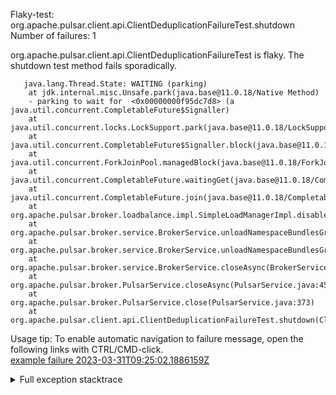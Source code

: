         
Flaky-test: org.apache.pulsar.client.api.ClientDeduplicationFailureTest.shutdown
Number of failures: 1

org.apache.pulsar.client.api.ClientDeduplicationFailureTest is flaky. The shutdown test method fails sporadically.

```
   java.lang.Thread.State: WAITING (parking)
	at jdk.internal.misc.Unsafe.park(java.base@11.0.18/Native Method)
	- parking to wait for  <0x00000000f95dc7d8> (a java.util.concurrent.CompletableFuture$Signaller)
	at java.util.concurrent.locks.LockSupport.park(java.base@11.0.18/LockSupport.java:194)
	at java.util.concurrent.CompletableFuture$Signaller.block(java.base@11.0.18/CompletableFuture.java:1796)
	at java.util.concurrent.ForkJoinPool.managedBlock(java.base@11.0.18/ForkJoinPool.java:3128)
	at java.util.concurrent.CompletableFuture.waitingGet(java.base@11.0.18/CompletableFuture.java:1823)
	at java.util.concurrent.CompletableFuture.join(java.base@11.0.18/CompletableFuture.java:2043)
	at org.apache.pulsar.broker.loadbalance.impl.SimpleLoadManagerImpl.disableBroker(SimpleLoadManagerImpl.java:301)
	at org.apache.pulsar.broker.service.BrokerService.unloadNamespaceBundlesGracefully(BrokerService.java:890)
	at org.apache.pulsar.broker.service.BrokerService.unloadNamespaceBundlesGracefully(BrokerService.java:881)
	at org.apache.pulsar.broker.service.BrokerService.closeAsync(BrokerService.java:726)
	at org.apache.pulsar.broker.PulsarService.closeAsync(PulsarService.java:457)
	at org.apache.pulsar.broker.PulsarService.close(PulsarService.java:373)
	at org.apache.pulsar.client.api.ClientDeduplicationFailureTest.shutdown(ClientDeduplicationFailureTest.java:133)
```

Usage tip: To enable automatic navigation to failure message, open the following links with CTRL/CMD-click.  
[example failure 2023-03-31T09:25:02.1886159Z](https://github.com/apache/pulsar/actions/runs/4572619192/jobs/8072070545#step:10:416)  


<details>
<summary>Full exception stacktrace</summary>
<code><pre>
   java.lang.Thread.State: WAITING (parking)
	at jdk.internal.misc.Unsafe.park(java.base@11.0.18/Native Method)
	- parking to wait for  <0x00000000f95dc7d8> (a java.util.concurrent.CompletableFuture$Signaller)
	at java.util.concurrent.locks.LockSupport.park(java.base@11.0.18/LockSupport.java:194)
	at java.util.concurrent.CompletableFuture$Signaller.block(java.base@11.0.18/CompletableFuture.java:1796)
	at java.util.concurrent.ForkJoinPool.managedBlock(java.base@11.0.18/ForkJoinPool.java:3128)
	at java.util.concurrent.CompletableFuture.waitingGet(java.base@11.0.18/CompletableFuture.java:1823)
	at java.util.concurrent.CompletableFuture.join(java.base@11.0.18/CompletableFuture.java:2043)
	at org.apache.pulsar.broker.loadbalance.impl.SimpleLoadManagerImpl.disableBroker(SimpleLoadManagerImpl.java:301)
	at org.apache.pulsar.broker.service.BrokerService.unloadNamespaceBundlesGracefully(BrokerService.java:890)
	at org.apache.pulsar.broker.service.BrokerService.unloadNamespaceBundlesGracefully(BrokerService.java:881)
	at org.apache.pulsar.broker.service.BrokerService.closeAsync(BrokerService.java:726)
	at org.apache.pulsar.broker.PulsarService.closeAsync(PulsarService.java:457)
	at org.apache.pulsar.broker.PulsarService.close(PulsarService.java:373)
	at org.apache.pulsar.client.api.ClientDeduplicationFailureTest.shutdown(ClientDeduplicationFailureTest.java:133)
	at jdk.internal.reflect.NativeMethodAccessorImpl.invoke0(java.base@11.0.18/Native Method)
	at jdk.internal.reflect.NativeMethodAccessorImpl.invoke(java.base@11.0.18/NativeMethodAccessorImpl.java:62)
	at jdk.internal.reflect.DelegatingMethodAccessorImpl.invoke(java.base@11.0.18/DelegatingMethodAccessorImpl.java:43)
	at java.lang.reflect.Method.invoke(java.base@11.0.18/Method.java:566)
	at org.testng.internal.MethodInvocationHelper.invokeMethod(MethodInvocationHelper.java:132)
	at org.testng.internal.MethodInvocationHelper.invokeMethodConsideringTimeout(MethodInvocationHelper.java:61)
	at org.testng.internal.ConfigInvoker.invokeConfigurationMethod(ConfigInvoker.java:366)
	at org.testng.internal.ConfigInvoker.invokeConfigurations(ConfigInvoker.java:320)
	at org.testng.internal.TestInvoker.runConfigMethods(TestInvoker.java:701)
	at org.testng.internal.TestInvoker.runAfterGroupsConfigurations(TestInvoker.java:677)
	at org.testng.internal.TestInvoker.invokeMethod(TestInvoker.java:661)
	at org.testng.internal.TestInvoker.invokeTestMethod(TestInvoker.java:174)
	at org.testng.internal.MethodRunner.runInSequence(MethodRunner.java:46)
	at org.testng.internal.TestInvoker$MethodInvocationAgent.invoke(TestInvoker.java:822)
	at org.testng.internal.TestInvoker.invokeTestMethods(TestInvoker.java:147)
	at org.testng.internal.TestMethodWorker.invokeTestMethods(TestMethodWorker.java:146)
	at org.testng.internal.TestMethodWorker.run(TestMethodWorker.java:128)
	at org.testng.TestRunner$$Lambda$194/0x0000000100377440.accept(Unknown Source)
	at java.util.ArrayList.forEach(java.base@11.0.18/ArrayList.java:1541)
	at org.testng.TestRunner.privateRun(TestRunner.java:764)
	at org.testng.TestRunner.run(TestRunner.java:585)
	at org.testng.SuiteRunner.runTest(SuiteRunner.java:384)
	at org.testng.SuiteRunner.runSequentially(SuiteRunner.java:378)
	at org.testng.SuiteRunner.privateRun(SuiteRunner.java:337)
	at org.testng.SuiteRunner.run(SuiteRunner.java:286)
	at org.testng.SuiteRunnerWorker.runSuite(SuiteRunnerWorker.java:53)
	at org.testng.SuiteRunnerWorker.run(SuiteRunnerWorker.java:96)
	at org.testng.TestNG.runSuitesSequentially(TestNG.java:1218)
	at org.testng.TestNG.runSuitesLocally(TestNG.java:1140)
	at org.testng.TestNG.runSuites(TestNG.java:1069)
	at org.testng.TestNG.run(TestNG.java:1037)
	at org.apache.maven.surefire.testng.TestNGExecutor.run(TestNGExecutor.java:135)
	at org.apache.maven.surefire.testng.TestNGDirectoryTestSuite.executeSingleClass(TestNGDirectoryTestSuite.java:112)
	at org.apache.maven.surefire.testng.TestNGDirectoryTestSuite.executeLazy(TestNGDirectoryTestSuite.java:123)
	at org.apache.maven.surefire.testng.TestNGDirectoryTestSuite.execute(TestNGDirectoryTestSuite.java:90)
	at org.apache.maven.surefire.testng.TestNGProvider.invoke(TestNGProvider.java:146)
	at org.apache.maven.surefire.booter.ForkedBooter.invokeProviderInSameClassLoader(ForkedBooter.java:384)
	at org.apache.maven.surefire.booter.ForkedBooter.runSuitesInProcess(ForkedBooter.java:345)
	at org.apache.maven.surefire.booter.ForkedBooter.execute(ForkedBooter.java:126)
	at org.apache.maven.surefire.booter.ForkedBooter.main(ForkedBooter.java:418)
</pre></code>
</details>

